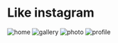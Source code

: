 # Like instagram

![home](https://scontent.fiev2-1.fna.fbcdn.net/v/t1.0-9/26903678_1621877641222332_7149776606329675229_n.jpg?oh=86c0e44e475ab342955a7970e79e3d77&oe=5AF74190)
![gallery](https://scontent.fiev2-1.fna.fbcdn.net/v/t1.0-9/26815498_1621877721222324_2695511165340861165_n.jpg?oh=dd5d72103c9ec03b8391ac67acb56430&oe=5AF5D662)
![photo](https://scontent.fiev2-1.fna.fbcdn.net/v/t31.0-8/26850571_1621877627889000_3868091229301285817_o.jpg?oh=f7aa492734557ea3d1f504019dfbee19&oe=5AF758FB)
![profile](https://scontent.fiev2-1.fna.fbcdn.net/v/t1.0-9/26907933_1621877631222333_8085624033039850244_n.jpg?oh=2bf2412ccef43c28a2327fbad3091f16&oe=5AEF6919)
